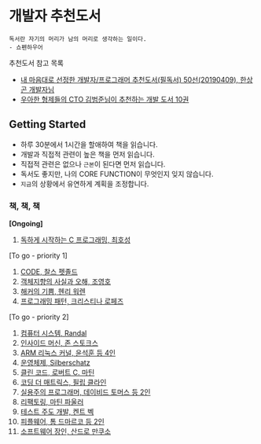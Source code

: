# 개발자 추천도서

```
독서란 자기의 머리가 남의 머리로 생각하는 일이다.
- 쇼펜하우어
```

추천도서 참고 목록
- [내 마음대로 선정한 개발자/프로그래머 추천도서(필독서) 50선(20190409), 한상곤 개발자님](https://www.sangkon.com/good_books_for_dev_2018/)
- [우아한 형제들의 CTO 김범준님이 추천하는 개발 도서 10권](https://deepwelloper.tistory.com/90)

## Getting Started

- 하루 30분에서 1시간을 할애하여 책을 읽습니다.
- 개발과 직접적 관련이 높은 책을 먼저 읽습니다.
- 직접적 관련은 없으나 `근본`이 된다면 먼저 읽습니다.
- 독서도 좋지만, 나의 CORE FUNCTION이 무엇인지 잊지 않습니다.
- `지금`의 상황에서 유연하게 계획을 조정합니다.

### 책, 책, 책

**[Ongoing]**
1. [독하게 시작하는 C 프로그래밍, 최호성](https://www.aladin.co.kr/shop/wproduct.aspx?ItemId=62037102)

[To go - priority 1]
1. [CODE, 찰스 펫졸드](http://www.aladin.co.kr/shop/wproduct.aspx?ItemId=53051178)
2. [객체지향의 사실과 오해, 조영호](http://www.aladin.co.kr/shop/wproduct.aspx?ItemId=60550259)
3. [해커의 기쁨, 헨리 워렌](http://www.aladin.co.kr/shop/wproduct.aspx?ItemId=28565527)
4. [프로그래밍 패턴, 크리스티나 로페즈](http://www.aladin.co.kr/shop/wproduct.aspx?ItemId=62884818)

[To go - priority 2]
1. [컴퓨터 시스템, Randal](http://www.aladin.co.kr/shop/wproduct.aspx?ItemId=91589572)
2. [인사이드 머신, 존 스토크스](http://www.aladin.co.kr/shop/wproduct.aspx?ItemId=899792)
3. [ARM 리눅스 커널, 윤석훈 등 4인](http://www.aladin.co.kr/shop/wproduct.aspx?ItemId=146454214)
4. [운영체제, Silberschatz](http://www.aladin.co.kr/shop/wproduct.aspx?ItemId=46380306)
5. [클린 코드, 로버트 C. 마틴](http://www.aladin.co.kr/shop/wproduct.aspx?ItemId=86619346)
6. [코딩 더 매트릭스, 필립 클라인](http://www.aladin.co.kr/shop/wproduct.aspx?ItemId=59668511)
7. [실용주의 프로그래머, 데이비드 토머스 등 2인](https://www.aladin.co.kr/shop/wproduct.aspx?ItemId=38786788)
8. [리팩토링, 마틴 파울러](http://www.aladin.co.kr/shop/wproduct.aspx?ItemId=20793053)
9. [테스트 주도 개발, 켄트 벡](https://www.aladin.co.kr/shop/wproduct.aspx?ItemId=37469717)
10. [피플웨어, 톰 드마르코 등 2인](https://www.aladin.co.kr/shop/wproduct.aspx?ItemId=43132954)
11. [소프트웨어 장인, 산드로 만쿠소](https://www.aladin.co.kr/shop/wproduct.aspx?ItemId=66925855)

